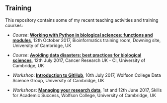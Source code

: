 ## Training

This repository contains some of my recent teaching activities and training courses:

- *Course*: [**Working with Python in biological sciences: functions and modules**](20171012_PythonAdvanced_Cambridge/), 12th October 2017, Bioinformatics training room, Downing site, University of Cambridge, UK

- *Course*: [**Avoiding data disasters: best practices for biological sciences**](20170712_AvoidDataDisasters/), 12th July 2017, Cancer Research UK - CI, University of Cambridge, UK

- *Workshop*: [**Introduction to GitHub**](20170710_GitHub_Wolfson/), 10th July 2017, Wolfson College Data Science Group, University of Cambridge, UK

- *Workshops*: [**Managing your research data**](20170601_RDM_Wolfson/), 1st and 12th June 2017, Skills for Academic Success, Wolfson College, University of Cambridge, UK
